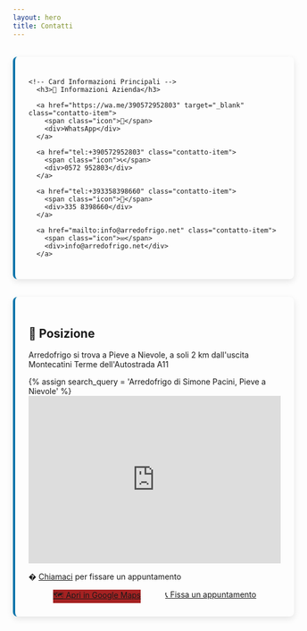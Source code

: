 ```yaml
---
layout: hero
title: Contatti
---
```


<link rel="stylesheet" href="{{ '/assets/css/realizzazione-dettaglio.css' | relative_url }}">
<style>
.container {
  margin: 2rem 0;
  padding: 1.5rem;
  border-radius: 8px;
  border-left: 4px solid #0073aa;

  background: white;
  box-shadow: 0 4px 12px rgba(0,0,0,0.1);
}

.container h3 {
  color: var(--brand-blue);
  margin-top: 0;
  margin-bottom: 1.5rem;
  font-size: 1.5rem;
  display: flex;
  align-items: center;
  gap: 0.5rem;
}

.contatti-grid {
  display: grid;
  grid-template-columns: 1fr;
  gap: 1rem;
}


.contatto-item {
  display: flex;
  align-items: center;
  margin-bottom: 1rem;
  padding: 0.75rem;
  background: #f8f9fa;
  border-radius: 8px;
  transition: all 0.3s ease;
  cursor: pointer;
  text-decoration: none;
  color: inherit;
}

.contatto-item:hover {
  background: #e9ecef;
  transform: translateY(-1px);
}

.contatto-item .icon {
  font-size: 1.3rem;
  margin-right: 1rem;
  min-width: 2rem;
  text-align: center;
}

.contatto-item {
  color: #333;
  text-decoration: none;
  font-weight: 500;
  font-size: 1.1rem;
}

.contatto-item:hover {
  color: var(--brand-blue);
}

.contatto-item[href*="wa.me"] {
  background: #e8f5e8 !important;
  border: 1px solid #25D366;
  color: #25D366 !important;
  font-weight: 600;
}

.contatto-item[href*="wa.me"]:hover {
  background: #d4f4d4 !important;
  color: #1da851 !important;
}

@media (max-width: 768px) {
  .container {
    padding: 1rem;
  }
  
  .contatto-item {
    padding: 1rem;
  }
  
  .btn-mappa {
    <!-- width: 90%; -->
    max-width: 300px;
    min-width: auto;
    margin: 0.5rem auto;
    display: block;
  }
  
  .mappa-link {
    display: flex !important;
    flex-direction: column !important;
    align-items: center !important;
    gap: 1rem !important;
  }
}

.btn-mappa{
    margin: 5px;
    min-width: 200px;
    padding: 12px 24px;
    border-radius: 8px;
    text-decoration: none;
    font-weight: 600;
    text-align: center;
    transition: all 0.3s ease;
    display: inline-block;
    font-size: 1rem;
}
</style>

<div class="container">
  
  <div class="contatti-grid">
    
    <!-- Card Informazioni Principali -->
      <h3>🏢 Informazioni Azienda</h3>

      <a href="https://wa.me/390572952803" target="_blank" class="contatto-item">
        <span class="icon">💬</span>
        <div>WhatsApp</div>
      </a>

      <a href="tel:+390572952803" class="contatto-item">
        <span class="icon">📞</span>
        <div>0572 952803</div>
      </a>

      <a href="tel:+393358398660" class="contatto-item">
        <span class="icon">📱</span>
        <div>335 8398660</div>
      </a>

      <a href="mailto:info@arredofrigo.net" class="contatto-item">
        <span class="icon">✉️</span>
        <div>info@arredofrigo.net</div>
      </a>

  </div>
</div>

<section class="container">
<h2>📍 Posizione</h2>
<p>Arredofrigo si trova a Pieve a Nievole, a soli 2 km dall'uscita Montecatini Terme dell'Autostrada A11</p>
<div class="maps-container mappa-container">
    {% assign search_query = 'Arredofrigo di Simone Pacini, Pieve a Nievole' %}
    <iframe 
    src="https://maps.google.com/maps?q={{ search_query }}&t=&z=15&ie=UTF8&iwloc=&output=embed"
    width="100%" 
    height="300" 
    style="border:0;" 
    allowfullscreen="" 
    loading="lazy"
    title="Mappa di {{ page.nome }}, {{ page.citta }}">
    </iframe>
    <div class="mappa-info">
    <p>� <a href='tel:+390572952803'>Chiamaci</a> per fissare un appuntamento</p>
    </div>
    <div class="mappa-link" style="display:flex; justify-content:space-evenly; flex-wrap:wrap;">
    <a href="https://maps.app.goo.gl/RzG2moj1iwsGgCYu6" target="_blank" rel="noopener noreferrer" class="btn-mappa" style="background: #a52222;">
        🗺️ Apri in Google Maps
    </a>
    <a href="tel:+390572952803" class="btn-mappa">
        📞 Fissa un appuntamento
    </a>
    </div>
</div>
</section>
